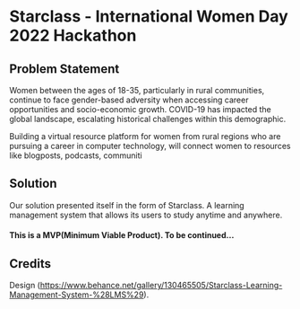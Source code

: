 # Starclass - International Women Day 2022 Hackathon

## Problem Statement

Women between the ages of 18-35, particularly in rural communities, continue to face gender-based adversity when accessing career opportunities and socio-economic growth.
 COVID-19 has impacted the global landscape, escalating historical challenges within this demographic.
 
 Building a virtual resource platform for women from rural regions who are pursuing
a career in computer technology, will connect women to resources like blogposts, podcasts, communiti

## Solution
Our solution presented itself in the form of Starclass. A learning management system that allows its users to study anytime and anywhere.

#### This is a MVP(Minimum Viable Product). To be continued...

## Credits
Design (https://www.behance.net/gallery/130465505/Starclass-Learning-Management-System-%28LMS%29).
